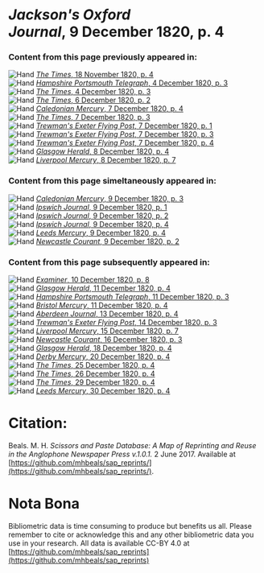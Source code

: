 # *Jackson's Oxford Journal*, 9 December 1820, p. 4  
  
### Content from this page previously appeared in:  
![Hand](http://scissorsandpaste.net/wp-content/uploads/2017/06/smallhandpointer.png) [*The Times*, 18 November 1820, p. 4](https://mhbeals.github.io/sap_html/The-Times/The-Times-18-November-1820-p-4)  
![Hand](http://scissorsandpaste.net/wp-content/uploads/2017/06/smallhandpointer.png) [*Hampshire Portsmouth Telegraph*, 4 December 1820, p. 3](https://mhbeals.github.io/sap_html/Hampshire-Portsmouth-Telegraph/Hampshire-Portsmouth-Telegraph-4-December-1820-p-3)  
![Hand](http://scissorsandpaste.net/wp-content/uploads/2017/06/smallhandpointer.png) [*The Times*, 4 December 1820, p. 3](https://mhbeals.github.io/sap_html/The-Times/The-Times-4-December-1820-p-3)  
![Hand](http://scissorsandpaste.net/wp-content/uploads/2017/06/smallhandpointer.png) [*The Times*, 6 December 1820, p. 2](https://mhbeals.github.io/sap_html/The-Times/The-Times-6-December-1820-p-2)  
![Hand](http://scissorsandpaste.net/wp-content/uploads/2017/06/smallhandpointer.png) [*Caledonian Mercury*, 7 December 1820, p. 4](https://mhbeals.github.io/sap_html/Caledonian-Mercury/Caledonian-Mercury-7-December-1820-p-4)  
![Hand](http://scissorsandpaste.net/wp-content/uploads/2017/06/smallhandpointer.png) [*The Times*, 7 December 1820, p. 3](https://mhbeals.github.io/sap_html/The-Times/The-Times-7-December-1820-p-3)  
![Hand](http://scissorsandpaste.net/wp-content/uploads/2017/06/smallhandpointer.png) [*Trewman's Exeter Flying Post*, 7 December 1820, p. 1](https://mhbeals.github.io/sap_html/Trewman's-Exeter-Flying-Post/Trewman's-Exeter-Flying-Post-7-December-1820-p-1)  
![Hand](http://scissorsandpaste.net/wp-content/uploads/2017/06/smallhandpointer.png) [*Trewman's Exeter Flying Post*, 7 December 1820, p. 3](https://mhbeals.github.io/sap_html/Trewman's-Exeter-Flying-Post/Trewman's-Exeter-Flying-Post-7-December-1820-p-3)  
![Hand](http://scissorsandpaste.net/wp-content/uploads/2017/06/smallhandpointer.png) [*Trewman's Exeter Flying Post*, 7 December 1820, p. 4](https://mhbeals.github.io/sap_html/Trewman's-Exeter-Flying-Post/Trewman's-Exeter-Flying-Post-7-December-1820-p-4)  
![Hand](http://scissorsandpaste.net/wp-content/uploads/2017/06/smallhandpointer.png) [*Glasgow Herald*, 8 December 1820, p. 4](https://mhbeals.github.io/sap_html/Glasgow-Herald/Glasgow-Herald-8-December-1820-p-4)  
![Hand](http://scissorsandpaste.net/wp-content/uploads/2017/06/smallhandpointer.png) [*Liverpool Mercury*, 8 December 1820, p. 7](https://mhbeals.github.io/sap_html/Liverpool-Mercury/Liverpool-Mercury-8-December-1820-p-7)  
  
### Content from this page simeltaneously appeared in:  
![Hand](http://scissorsandpaste.net/wp-content/uploads/2017/06/smallhandpointer.png) [*Caledonian Mercury*, 9 December 1820, p. 3](https://mhbeals.github.io/sap_html/Caledonian-Mercury/Caledonian-Mercury-9-December-1820-p-3)  
![Hand](http://scissorsandpaste.net/wp-content/uploads/2017/06/smallhandpointer.png) [*Ipswich Journal*, 9 December 1820, p. 1](https://mhbeals.github.io/sap_html/Ipswich-Journal/Ipswich-Journal-9-December-1820-p-1)  
![Hand](http://scissorsandpaste.net/wp-content/uploads/2017/06/smallhandpointer.png) [*Ipswich Journal*, 9 December 1820, p. 2](https://mhbeals.github.io/sap_html/Ipswich-Journal/Ipswich-Journal-9-December-1820-p-2)  
![Hand](http://scissorsandpaste.net/wp-content/uploads/2017/06/smallhandpointer.png) [*Ipswich Journal*, 9 December 1820, p. 4](https://mhbeals.github.io/sap_html/Ipswich-Journal/Ipswich-Journal-9-December-1820-p-4)  
![Hand](http://scissorsandpaste.net/wp-content/uploads/2017/06/smallhandpointer.png) [*Leeds Mercury*, 9 December 1820, p. 4](https://mhbeals.github.io/sap_html/Leeds-Mercury/Leeds-Mercury-9-December-1820-p-4)  
![Hand](http://scissorsandpaste.net/wp-content/uploads/2017/06/smallhandpointer.png) [*Newcastle Courant*, 9 December 1820, p. 2](https://mhbeals.github.io/sap_html/Newcastle-Courant/Newcastle-Courant-9-December-1820-p-2)  
  
### Content from this page subsequently appeared in:  
![Hand](http://scissorsandpaste.net/wp-content/uploads/2017/06/smallhandpointer.png) [*Examiner*, 10 December 1820, p. 8](https://mhbeals.github.io/sap_html/Examiner/Examiner-10-December-1820-p-8)  
![Hand](http://scissorsandpaste.net/wp-content/uploads/2017/06/smallhandpointer.png) [*Glasgow Herald*, 11 December 1820, p. 4](https://mhbeals.github.io/sap_html/Glasgow-Herald/Glasgow-Herald-11-December-1820-p-4)  
![Hand](http://scissorsandpaste.net/wp-content/uploads/2017/06/smallhandpointer.png) [*Hampshire Portsmouth Telegraph*, 11 December 1820, p. 3](https://mhbeals.github.io/sap_html/Hampshire-Portsmouth-Telegraph/Hampshire-Portsmouth-Telegraph-11-December-1820-p-3)  
![Hand](http://scissorsandpaste.net/wp-content/uploads/2017/06/smallhandpointer.png) [*Bristol Mercury*, 11 December 1820, p. 4](https://mhbeals.github.io/sap_html/Bristol-Mercury/Bristol-Mercury-11-December-1820-p-4)  
![Hand](http://scissorsandpaste.net/wp-content/uploads/2017/06/smallhandpointer.png) [*Aberdeen Journal*, 13 December 1820, p. 4](https://mhbeals.github.io/sap_html/Aberdeen-Journal/Aberdeen-Journal-13-December-1820-p-4)  
![Hand](http://scissorsandpaste.net/wp-content/uploads/2017/06/smallhandpointer.png) [*Trewman's Exeter Flying Post*, 14 December 1820, p. 3](https://mhbeals.github.io/sap_html/Trewman's-Exeter-Flying-Post/Trewman's-Exeter-Flying-Post-14-December-1820-p-3)  
![Hand](http://scissorsandpaste.net/wp-content/uploads/2017/06/smallhandpointer.png) [*Liverpool Mercury*, 15 December 1820, p. 7](https://mhbeals.github.io/sap_html/Liverpool-Mercury/Liverpool-Mercury-15-December-1820-p-7)  
![Hand](http://scissorsandpaste.net/wp-content/uploads/2017/06/smallhandpointer.png) [*Newcastle Courant*, 16 December 1820, p. 3](https://mhbeals.github.io/sap_html/Newcastle-Courant/Newcastle-Courant-16-December-1820-p-3)  
![Hand](http://scissorsandpaste.net/wp-content/uploads/2017/06/smallhandpointer.png) [*Glasgow Herald*, 18 December 1820, p. 4](https://mhbeals.github.io/sap_html/Glasgow-Herald/Glasgow-Herald-18-December-1820-p-4)  
![Hand](http://scissorsandpaste.net/wp-content/uploads/2017/06/smallhandpointer.png) [*Derby Mercury*, 20 December 1820, p. 4](https://mhbeals.github.io/sap_html/Derby-Mercury/Derby-Mercury-20-December-1820-p-4)  
![Hand](http://scissorsandpaste.net/wp-content/uploads/2017/06/smallhandpointer.png) [*The Times*, 25 December 1820, p. 4](https://mhbeals.github.io/sap_html/The-Times/The-Times-25-December-1820-p-4)  
![Hand](http://scissorsandpaste.net/wp-content/uploads/2017/06/smallhandpointer.png) [*The Times*, 26 December 1820, p. 4](https://mhbeals.github.io/sap_html/The-Times/The-Times-26-December-1820-p-4)  
![Hand](http://scissorsandpaste.net/wp-content/uploads/2017/06/smallhandpointer.png) [*The Times*, 29 December 1820, p. 4](https://mhbeals.github.io/sap_html/The-Times/The-Times-29-December-1820-p-4)  
![Hand](http://scissorsandpaste.net/wp-content/uploads/2017/06/smallhandpointer.png) [*Leeds Mercury*, 30 December 1820, p. 4](https://mhbeals.github.io/sap_html/Leeds-Mercury/Leeds-Mercury-30-December-1820-p-4)  


# Citation: 

Beals. M. H. *Scissors and Paste Database: A Map of Reprinting and Reuse in the Anglophone Newspaper Press v.1.0.1.* 2 June 2017. Available at [https://github.com/mhbeals/sap_reprints/](https://github.com/mhbeals/sap_reprints/). 

# Nota Bona

Bibliometric data is time consuming to produce but benefits us all. Please remember to cite or acknowledge this and any other bibliometric data you use in your research. All data is available CC-BY 4.0 at [https://github.com/mhbeals/sap_reprints](https://github.com/mhbeals/sap_reprints)